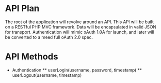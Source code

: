 API Plan
========

The root of the application will revolve around an API. This API will 
be built on a RESTful PHP MVC framework. Data will be encapsulated in 
valid JSON for transport. Authentication will mimic oAuth 1.0A for 
launch, and later will be converted to a meed full oAuth 2.0 spec.

API Methods
===========

* Authentication
** userLogin(username, password, timestamp)
** userLogout(username, timestamp)

